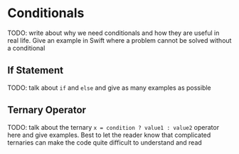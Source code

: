 # Conditionals

TODO: write about why we need conditionals and how they are useful in real life. Give an example in Swift where a problem cannot be solved without a conditional

## If Statement

TODO: talk about `if` and `else` and give as many examples as possible

## Ternary Operator

TODO: talk about the ternary `x = condition ? value1 : value2` operator here and give examples. Best to let the reader know that complicated ternaries can make the code quite difficult to understand and read
